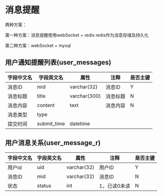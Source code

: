 # 消息提醒
两种方案：

第一种方案：消息提醒使用webSocket + redis 
redis作为消息存储及持久化


第二种方案：webSocket + mysql


## 用户通知提醒列表(user_messages)
| 字段中文名 |字段英文名 | 属性 | 注释 | 是否主键 |
|---|---|---|---|---|
|消息ID|mid|varchar(32)|消息ID|Y|
|消息标题|title|varchar(300)|消息标题|N|
|消息内容|content|text|消息内容|N|
|消息类型|type||||
|提交时间|submit_time|datetime|||


## 用户消息关系(user_message_r)
| 字段中文名 |字段英文名 | 属性 | 注释 | 是否主键 |
|---|---|---|---|---|
|用户id|uid|varchar(32)|用户ID|Y|
|消息ID|mid|varchar(32)|消息ID|N|
|状态|status|int|1，已读0未读|N|







